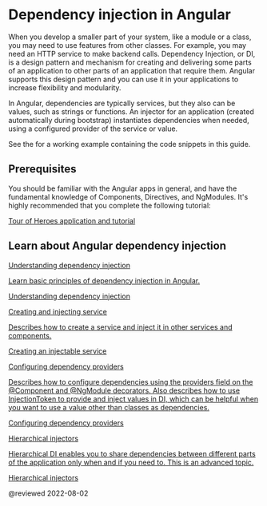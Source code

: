 # Dependency injection in Angular

When you develop a smaller part of your system, like a module or a class, you may need to use features from other classes. For example, you may need an HTTP service to make backend calls. Dependency Injection, or DI, is a design pattern and mechanism for creating and delivering some parts of an application to other parts of an application that require them. Angular supports this design pattern and you can use it in your applications to increase flexibility and modularity. 

In Angular, dependencies are typically services, but they also can be values, such as strings or functions. An injector for an application (created automatically during bootstrap) instantiates dependencies when needed, using a configured provider of the service or value. 

<div class="alert is-helpful">

See the <live-example></live-example> for a working example containing the code snippets in this guide.

</div>

## Prerequisites

You should be familiar with the Angular apps in general, and have the fundamental knowledge of Components, Directives, and NgModules. It's highly recommended that you complete the following tutorial:

[Tour of Heroes application and tutorial](tutorial)

## Learn about Angular dependency injection

<div class="card-container">
  <a href="guide/dependency-injection" class="docs-card" title="Understanding dependency injection">
    <section>Understanding dependency injection</section>
    <p>Learn basic principles of dependency injection in Angular.</p>
    <p class="card-footer">Understanding dependency injection</p>
  </a>
  <a href="guide/creating-injectable-service" class="docs-card" title="Creating and injecting service">
    <section>Creating and injecting service</section>
    <p>Describes how to create a service and inject it in other services and components.</p>
    <p class="card-footer">Creating an injectable service</p>
  </a>
  <a href="guide/dependency-injection-providers" class="docs-card" title="Configuring dependency providers">
    <section>Configuring dependency providers</section>
    <p>Describes how to configure dependencies using the providers field on the @Component and @NgModule decorators. Also describes how to use InjectionToken to provide and inject values in DI, which can be helpful when you want to use a value other than classes as dependencies.</p>
    <p class="card-footer">Configuring dependency providers</p>
  </a>
  <a href="guide/hierarchical-dependency-injection" class="docs-card" title="Hierarchical injectors">
    <section>Hierarchical injectors</section>
    <p>Hierarchical DI enables you to share dependencies between different parts of the application only when and if you need to. This is an advanced topic.</p>
    <p class="card-footer">Hierarchical injectors</p>
  </a>
</div>

@reviewed 2022-08-02